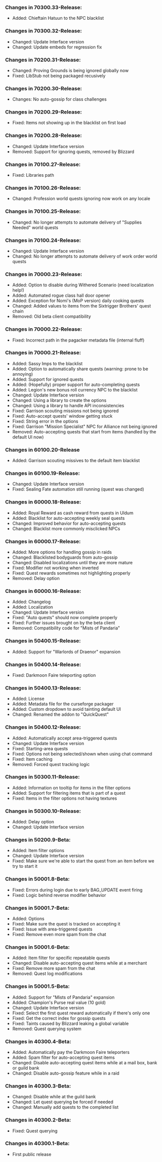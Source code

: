 ### Changes in 70300.33-Release:

- Added: Chieftain Hatuun to the NPC blacklist

### Changes in 70300.32-Release:

- Changed: Update Interface version
- Changed: Update embeds for regression fix

### Changes in 70200.31-Release:

- Changed: Proving Grounds is being ignored globally now
- Fixed: LibStub not being packaged recusively

### Changes in 70200.30-Release:

- Changes: No auto-gossip for class challenges

### Changes in 70200.29-Release:

- Fixed: Items not showing up in the blacklist on first load

### Changes in 70200.28-Release:

- Changed: Update Interface version
- Removed: Support for ignoring quests, removed by Blizzard

### Changes in 70100.27-Release:

- Fixed: Libraries path

### Changes in 70100.26-Release:

- Changed: Profession world quests ignoring now work on any locale

### Changes in 70100.25-Release:

- Changed: No longer attempts to automate delivery of "Supplies Needed" world quests

### Changes in 70100.24-Release:

- Changed: Update Interface version
- Changed: No longer attempts to automate delivery of work order world quests

### Changes in 70000.23-Release:

- Added: Option to disable during Withered Scenario (need localization help!)
- Added: Automated rogue class hall door opener
- Added: Exception for Nomi's (MoP version) daily cooking quests
- Changed: Added values to items from the Sixtrigger Brothers' quest chain
- Removed: Old beta client compatibility

### Changes in 70000.22-Release:

- Fixed: Incorrect path in the pagacker metadata file (internal fluff)

### Changes in 70000.21-Release:

- Added: Sassy Imps to the blacklist
- Added: Option to automatically share quests (warning: prone to be annoying)
- Added: Support for ignored quests
- Added: (Hopefully) proper support for auto-completing quests
- Added: Legion's new bonus roll currency NPC to the blacklist
- Changed: Update Interface version
- Changed: Using a library to create the options
- Changed: Using a library to handle API inconsistencies
- Fixed: Garrison scouting missions not being ignored
- Fixed: Auto-accept quests' window getting stuck
- Fixed: String error in the options
- Fixed: Garrison "Mission Specialist" NPC for Alliance not being ignored
- Removed: Auto-accepting quests that start from items (handled by the default UI now)

### Changes in 60100.20-Release

- Added: Garrison scouting missives to the default item blacklist

### Changes in 60100.19-Release:

- Changed: Update Interface version
- Fixed: Sealing Fate automation still running (quest was changed)

### Changes in 60000.18-Release:

- Added: Royal Reward as cash reward from quests in Uldum
- Added: Blacklist for auto-accepting weekly seal quests
- Changed: Improved behavior for auto-accepting quests
- Changed: Blacklist more commonly misclicked NPCs

### Changes in 60000.17-Release:

- Added: More options for handling gossip in raids
- Changed: Blacklisted bodyguards from auto-gossip
- Changed: Disabled localizations until they are more mature
- Fixed: Modifier not working when inverted
- Fixed: Quest rewards sometimes not highlighting properly
- Removed: Delay option

### Changes in 60000.16-Release:

- Added: Changelog
- Added: Localization
- Changed: Update Interface version
- Fixed: "Auto quests" should now complete properly
- Fixed: Further issues brought on by the beta client
- Removed: Compatibility code for "Mists of Pandaria"

### Changes in 50400.15-Release:

- Added: Support for "Warlords of Draenor" expansion

### Changes in 50400.14-Release:

- Fixed: Darkmoon Faire teleporting option

### Changes in 50400.13-Release:

- Added: License
- Added: Metadata file for the curseforge packager
- Added: Custom dropdown to avoid tainting default UI
- Changed: Renamed the addon to "QuickQuest"

### Changes in 50400.12-Release:

- Added: Automatically accept area-triggered quests
- Changed: Update Interface version
- Fixed: Starting-area quests
- Fixed: Options not being selected/shown when using chat command
- Fixed: Item caching
- Removed: Forced quest tracking logic

### Changes in 50300.11-Release:

- Added: Information on tooltip for items in the filter options
- Added: Support for filtering items that is part of a quest
- Fixed: Items in the filter options not having textures

### Changes in 50300.10-Release:

- Added: Delay option
- Changed: Update Interface version

### Changes in 50200.9-Beta:

- Added: Item filter options
- Changed: Update Interface version
- Fixed: Make sure we're able to start the quest from an item before we try to start it

### Changes in 50001.8-Beta:

- Fixed: Errors during login due to early BAG_UPDATE event firing
- Fixed: Logic behind reverse modifier behavior

### Changes in 50001.7-Beta:

- Added: Options
- Fixed: Make sure the quest is tracked on accepting it
- Fixed: Issue with area-triggered quests
- Fixed: Remove even more spam from the chat

### Changes in 50001.6-Beta:

- Added: Item filter for specific repeatable quests
- Changed: Disable auto-accepting quest items while at a merchant
- Fixed: Remove more spam from the chat
- Removed: Quest log modifications

### Changes in 50001.5-Beta:

- Added: Support for "Mists of Pandaria" expansion
- Added: Champion's Purse real value (10 gold)
- Changed: Update Interface version
- Fixed: Select the first quest reward automatically if there's only one
- Fixed: Get the correct index for gossip quests
- Fixed: Taints caused by Blizzard leaking a global variable
- Removed: Quest querying system

### Changes in 40300.4-Beta:

- Added: Automatically pay the Darkmoon Faire teleporters
- Added: Spam filter for auto-accepting quest items
- Changed: Disable auto-accepting quest items while at a mail box, bank or guild bank
- Changed: Disable auto-gossip feature while in a raid

### Changes in 40300.3-Beta:

- Changed: Disable while at the guild bank
- Changed: Let quest querying be forced if needed
- Changed: Manually add quests to the completed list

### Changes in 40300.2-Beta:

- Fixed: Quest querying

### Changes in 40300.1-Beta:

- First public release
